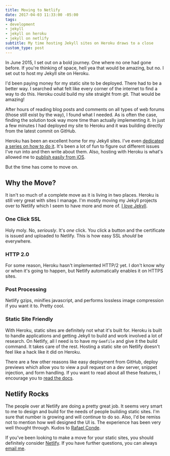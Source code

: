 ```yaml
---
title: Moving to Netlify
date: 2017-04-03 11:33:00 -05:00
tags:
- development
- jekyll
- jekyll on heroku
- jekyll on netlify
subtitle: My time hosting Jekyll sites on Heroku draws to a close
custom_type: post
---
```


In June 2015, I set out on a bold journey. One where no one had gone before. If you're thinking of space, hell yea that would be amazing, but no. I set out to host my Jekyll site on Heroku.

I'd been paying money for my static site to be deployed. There had to be a better way. I searched what felt like every corner of the internet to find a way to do this. Heroku could build my site straight from git. That would be amazing!

After hours of reading blog posts and comments on all types of web forums (those still exist by the way), I found what I needed. As is often the case, finding the solution took way more time than actually implementing it. In just a few minutes I had deployed my site to Heroku and it was building directly from the latest commit on GitHub.

Heroku has been an excellent home for my Jekyll sites. I've even [dedicated a series on how to do it](https://theboldreport.net/topics/#jekyll-on-heroku). It's been a lot of fun to figure out different issues I've run into and then write about them. Also, hosting with Heroku is what's allowed me to [publish easily from iOS](https://theboldreport.net/2016/01/publishing-to-jekyll-from-ios/).

But the time has come to move on.

## Why the Move?

It isn't so much of a complete move as it is living in two places. Heroku is still very great with sites I manage. I'm mostly moving my Jekyll projects over to Netlify which I seem to have more and more of. [I *love* Jekyll](https://theboldreport.net/topics/#jekyll).

### One Click SSL

Holy moly. No, *seriously*. It's *one* click. You click a button and the certificate is issued and uploaded to Netlify. This is how easy SSL *should* be everywhere.

### HTTP 2.0

For some reason, Heroku hasn't implemented HTTP/2 yet. I don't know why or when it's going to happen, but Netlify automatically enables it on HTTPS sites.

### Post Processing

Netlify gzips, minifies javascript, and performs lossless image compression if you want it to. Pretty cool.

### Static Site Friendly

With Heroku, static sites are definitely not what it's built for. Heroku is built to handle applications and getting Jekyll to build and work involved a lot of research. On Netlify, all I need is to have my `Gemfile` and give it the build command. It takes care of the rest. Hosting a static site on Netlify doesn't feel like a hack like it did on Heroku.

There are a few other reasons like easy deployment from GitHub, deploy previews which allow you to view a pull request on a dev server, snippet injection, and form handling. If you want to read about all these features, I encourage you to [read the docs](https://www.netlify.com/docs/).

## Netlify Rocks

The people over at Netlify are doing a pretty great job. It seems very smart to me to design and build for the needs of people building static sites. I'm sure that number is growing and will continue to do so. Also, I'd be remiss not to mention how well designed the UI is. The experience has been very well thought through. Kudos to [Rafael Conde](https://rafaelconde.net/).

If you've been looking to make a move for your static sites, you should definitely consider [Netlify](https://www.netlify.com/). If you have further questions, you can always [email me](mailto:tim@theboldreport.net).
